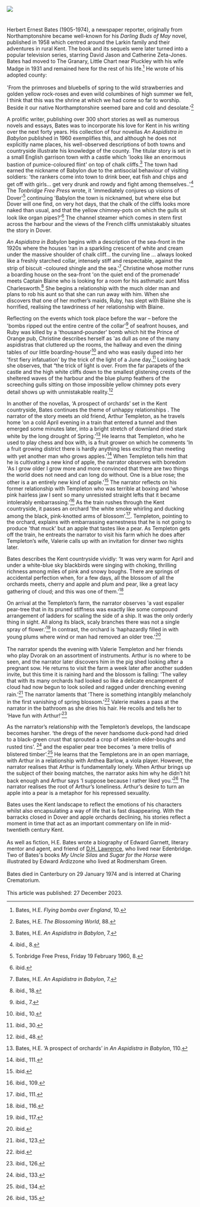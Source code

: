 <a href="https://www.kent-maps.online"><img src="https://www.kent-maps.online/juncture/ve-button.png"></a>
<param ve-config title="H.E. Bates" author="Michelle Crowther" layout="vtl" banner="https://upload.wikimedia.org/wikipedia/commons/7/71/Manna_Oast%2C_Oast_Court%2C_Yalding%2C_Kent_-_geograph.org.uk_-_2369693.jpg" attribution="Manna Oast, Oast Court, Yalding, Kent by Oast House Archive" license="CC BY-SA 2.0">

<param ve-entity eid="Q2470003" aliases="Little Chart">

#

Herbert Ernest Bates (1905-1974), a newspaper reporter, originally from Northamptonshire became well-known for his _Darling Buds of May_ novel, published in 1958 which centred around the Larkin family and their adventures in rural Kent. The book and its sequels were later turned into a popular television series, starring David Jason and Catherine Zeta-Jones. Bates had moved to The Granary, Little Chart near Pluckley with his wife Madge in 1931 and remained here for the rest of his life.[^ref1] He wrote of his adopted county: 
<br><br>
'From the primroses and bluebells of spring to the wild strawberries and golden yellow rock-roses and even wild columbines of high summer we felt, I think that this was the shrine at which we had come so far to worship. Beside it our native Northamptonshire seemed bare and cold and desolate.’[^ref2]
<param ve-image url="https://upload.wikimedia.org/wikipedia/commons/f/ff/H.E._Bates.jpg" label="Photo taken by the author's wife, Marjorie Bates, C1932 at their home in Kent" attribution="Pipplepop, via Wikimedia Commons" license="CC BY-SA 4.0">

A prolific writer, publishing over 300 short stories as well as numerous novels and essays, Bates was to incorporate his love for Kent in his writing over the next forty years. His collection of four novellas _An Aspidistra in Babylon_ published in 1960 exemplifies this, and although he does not explicitly name places, his well-observed descriptions of both towns and countryside illustrate his knowledge of the county. The titular story is set in a small English garrison town with a castle which 'looks like an enormous bastion of pumice-coloured flint' on top of chalk cliffs.[^ref3] The town had earned the nickname of Babylon due to the antisocial behaviour of visiting soldiers: 'the rankers come into town to drink beer, eat fish and chips and get off with girls… get very drunk and rowdy and fight among themselves..'[^ref4] The _Tonbridge Free Press_ wrote, it 'immediately conjures up visions of Dover'[^ref5] continuing  'Babylon the town is nicknamed, but where else but Dover will one find, on very hot days, that the chalk of the cliffs looks more naked than usual, and that the yellow chimney-pots on which the gulls sit look like organ pipes?'[^ref6] The channel steamer which comes in stern first across the harbour and the views of the French cliffs unmistakably situates the story in Dover.
<param ve-image url="https://stor.artstor.org/stor/5681241b-c069-45f0-8da5-fecdb173465a" label="Dover Castle" attribution="Kent Maps Online">

_An Aspidistra in Babylon_ begins with a description of the sea-front in the 1920s where the houses 'ran in a sparkling crescent of white and cream under the massive shoulder of chalk cliff… the curving line … always looked like a freshly starched collar, intensely stiff and respectable, against the strip of biscuit -coloured shingle and the sea.'[^ref7] Christine whose mother runs a boarding house on the sea-front 'on the quiet end of the promenade' meets Captain Blaine who is looking for a room for his asthmatic aunt Miss Charlesworth.[^ref8] She begins a relationship with the much older man and plans to rob his aunt so that she can run away with him. When she discovers that one of her mother’s maids, Ruby, has slept with Blaine she is horrified, realising the tawdriness of her relationship with Blaine. 
<param ve-image url="https://upload.wikimedia.org/wikipedia/commons/a/a7/Waterloo_Crescent%2C_Dover-geograph-2213023.jpg" label="Waterloo Crescent, Dover" attribution="John Mavin" license="CC BY-SA 2.0">

Reflecting on the events which took place before the war – before the 'bombs ripped out the entire centre of the collar'[^ref9] of seafront houses, and Ruby was killed by a 'thousand-pounder' bomb which hit the Prince of Orange pub, Christine describes herself as 'as dull as one of the many aspidistras that cluttered up the rooms, the hallway and even the dining tables of our little boarding-house'[^ref10] and who was easily duped into her 'first fiery infatuation' by the trick of the light of a June day.[^ref11] Looking back she observes, that “the trick of light is over. From the far parapets of the castle and the high white cliffs down to the smallest glistening crests of the sheltered waves of the harbour and the blue plump feathers of the screeching gulls sitting on those impossible yellow chimney pots every detail shows up with unmistakable reality.[^ref12]
<param ve-image url="https://upload.wikimedia.org/wikipedia/commons/b/ba/Aspidistra_by_Samuel_John_Peploe_-_Samuel_John_Peploe_-_ABDAG010715.jpg" label="Aspidistra" attribution="Samuel John Peploe, Aberdeen Art Gallery, Public domain, via Wikimedia Commons">

In another of the novellas, ‘A prospect of orchards’ set in the Kent countryside, Bates continues the theme of unhappy relationships . The narrator of the story meets an old friend, Arthur Templeton, as he travels home ‘on a cold April evening in a train that entered a tunnel and then emerged some minutes later, into a bright stretch of downland dried stark white by the long drought of Spring.’[^ref13] He learns that Templeton, who he used to play chess and box with, is a fruit grower on which he comments 'In a fruit growing district there is hardly anything less exciting than meeting with yet another man who grows apples.'[^ref14] When Templeton tells him that he is cultivating a new kind of apple, the narrator observes with boredom 'As I grow older I grow more and more convinced that there are two things the world does not need and can long do without. One is a blue rose; the other is a an entirely new kind of apple.'[^ref15] The narrator reflects on his former relationship with Templeton who was terrible at boxing and 'whose pink hairless jaw I sent so many unresisted straight lefts that it became intolerably embarrassing.’[^ref16] As the train rushes through the Kent countryside, it passes an orchard 'the white smoke whirling and ducking among the black, pink-knotted arms of blossom’.[^ref17]. Templeton, pointing to the orchard, explains with embarrassing earnestness that he is not going to produce 'that muck' but an apple that tastes like a pear. As Templeton gets off the train, he entreats the narrator to visit his farm which he does after Templeton’s wife, Valerie calls up with an invitation for dinner two nights later.
<param ve-image url="https://upload.wikimedia.org/wikipedia/commons/e/e4/The_How_and_Why_Library_-_Apple_Blossoms.jpg" label="The How and Why Library - Apple Blossoms" attribution="Eleanor Stackhouse Atkinson, Public domain, via Wikimedia Commons">

Bates describes the Kent countryside vividly: ‘It was very warm for April and under a white-blue sky blackbirds were singing with choking, thrilling richness among miles of pink and snowy boughs. There are springs of accidental perfection when, for a few days, all the blossom of all the orchards meets, cherry and apple and plum and pear, like a great lacy gathering of cloud; and this was one of them.’[^ref18]
<param ve-image url="https://upload.wikimedia.org/wikipedia/commons/5/5a/Spring_at_Brogdale_-_geograph.org.uk_-_417686.jpg" label="Spring at Brogdale Apple, cherry and quince blossom are colourful and prolific at the National Fruit Centre in April." attribution="Colin Smith" license=" CC BY-SA 2.0">

On arrival at the Templeton’s farm, the narrator observes 'a vast espalier pear-tree that in its pruned stiffness was exactly like some compound arrangement of ladders for scaling the side of a ship. It was the only orderly thing in sight. All along its black, scaly branches there was not a single spray of flower.’[^ref19] In contrast, the orchard is ‘haphazardly filled in with young plums where wind or man had removed an older tree.'[^ref20]
<br><br>
The narrator spends the evening with Valerie Templeton and her friends who play Dvorak on an assortment of instruments. Arthur is no where to be seen, and the narrator later discovers him in the pig shed looking after a pregnant sow. He returns to visit the farm a week later after another sudden invite, but this time it is raining hard and the blossom is falling: 'The valley that with its many orchards had looked so like a delicate encampment of cloud had now begun to look soiled and ragged under drenching evening rain.’[^ref21] The narrator laments that 'There is something intangibly melancholy in the first vanishing of spring blossom.'[^ref22] Valerie makes a pass at the narrator in the bathroom as she dries his hair. He recoils and tells her to ‘Have fun with Arthur!’[^ref23]
<param ve-image url="https://upload.wikimedia.org/wikipedia/commons/c/c4/Pears_%284T0A4858%29.jpg" label="Pears" attribution="usbotschaftberlin, Public domain, via Wikimedia Commons">

As the narrator’s relationship with the Templeton’s develops, the landscape becomes harsher. ‘the dregs of the never handsome duck-pond had dried to a black-green crust that sprouted a crop of skeleton elder-boughs and rusted tins’. [^ref24] and the espalier pear tree becomes 'a mere trellis of blistered timber’.[^ref25] He learns that the Templetons are in an open marriage, with Arthur in a relationship with Anthea Barlow, a viola player. However, the narrator realises that Arthur is fundamentally lonely. When Arthur brings up the subject of their boxing matches, the narrator asks him why he didn’t hit back enough and Arthur says ‘I suppose because I rather liked you.’[^ref26] The narrator realises the root of Arthur’s loneliness. Arthur’s desire to turn an apple into a pear is a metaphor for his repressed sexuality. 
<param ve-image url="https://upload.wikimedia.org/wikipedia/commons/8/87/A_collection_of_pears_%28Pyrus_species%29._Colour_and_coloured_e_Wellcome_V0043103.jpg" label="A collection of pears" attribution="Wellcome Collection" license="CC BY 4.0">

Bates uses the Kent landscape to reflect the emotions of his characters whilst also encapsulating a way of life that is fast disappearing. With the barracks closed in Dover and apple orchards declining, his stories reflect a moment in time that act as an important commentary on life in mid-twentieth century Kent.
<br><br>
As well as fiction, H.E. Bates wrote a biography of Edward Garnett, literary mentor and agent, and friend of [D.H. Lawrence](/20c/20c-lawrence-biography), who lived near Edenbridge. Two of Bates's books _My Uncle Silas_ and _Sugar for the Horse_ were illustrated by Edward Ardizzone who lived at Rodmersham Green.
<br><br>
Bates died in Canterbury on 29 January 1974 and is interred at Charing Crematorium.
<br><br>
This article was published: 27 December 2023.
<param ve-image url="https://upload.wikimedia.org/wikipedia/commons/8/89/Former_Connaught_Barracks%2C_Dover_Road_-_geograph.org.uk_-_5131056.jpg" label="Fomer Connaught Barracks, Dover Road" attribution="John Baker, via Wikimedia Commons" license="CC BY-SA 2.0">

[^ref1]: Bates, H.E. _Flying bombs over England_, 10.   
[^ref2]: Bates, H.E. _The Blossoming World_, 88.   
[^ref3]: Bates, H.E. _An Aspidistra in Babylon_, 7.   
[^ref4]: ibid., 8.   
[^ref5]: Tonbridge Free Press, Friday 19 February 1960, 8.   
[^ref6]: ibid.   
[^ref7]: Bates, H.E. _An Aspidistra in Babylon_, 7.   
[^ref8]: ibid., 18.   
[^ref9]: ibid., 7.   
[^ref10]: ibid., 10.   
[^ref11]: ibid., 30.   
[^ref12]: ibid., 48.   
[^ref13]: Bates, H.E. ‘A prospect of orchards’ in _An Aspidistra in Babylon_, 110.
[^ref14]: ibid., 111.
[^ref15]: ibid.
[^ref16]: ibid., 109.
[^ref17]: ibid., 111.
[^ref18]: ibid., 116.
[^ref19]: ibid., 117.
[^ref20]: ibid.
[^ref21]: ibid., 123.
[^ref22]: ibid.
[^ref23]: ibid., 126.
[^ref24]: ibid., 133.
[^ref25]: ibid., 134.
[^ref26]: ibid., 135.



